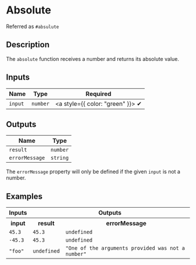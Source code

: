 # Absolute
Referred as `#absulute`

## Description
The `absolute` function receives a number and returns its absolute value.

## Inputs
| Name | Type | Required
|------|------|:-----:|
| `input` | `number` | <a style={{ color: "green" }}> ✔ </a>


## Outputs
| Name | Type |
|------|------|
| `result` | `number` |
| `errorMessage` | `string` |

The `errorMessage` property will only be defined if the given `input` is not a number.

## Examples
<table style={{ textAlign: "center" }}>
  <tr>
    <th colspan="1">Inputs</th>
    <th colspan="2">Outputs</th>
  </tr>
  <tr>
    <th>input</th>
    <th>result</th>
    <th>errorMessage</th>
  </tr>
  <tr>
    <td><code>45.3</code></td>
    <td><code>45.3</code></td>
    <td><code>undefined</code></td>
  </tr>
  <tr>
    <td><code>-45.3</code></td>
    <td><code>45.3</code></td>
    <td><code>undefined</code></td>
  </tr>
  <tr>
    <td><code>"foo"</code></td>
    <td><code>undefined</code></td>
    <td><code>"One of the arguments provided was not a number"</code></td>
  </tr>
</table>
